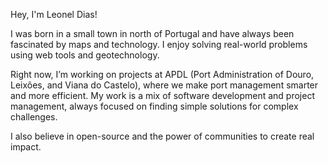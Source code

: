 Hey, I'm Leonel Dias!

I was born in a small town in north of Portugal and have always been fascinated by maps and technology. I enjoy solving real-world problems using web tools and geotechnology.

Right now, I’m working on projects at APDL (Port Administration of Douro, Leixões, and Viana do Castelo), where we make port management smarter and more efficient. My work is a mix of software development and project management, always focused on finding simple solutions for complex challenges.

I also believe in open-source and the power of communities to create real impact.
